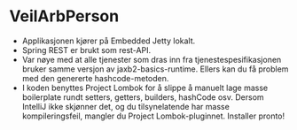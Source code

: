 # VeilArbPerson

* Applikasjonen kjører på Embedded Jetty lokalt.
* Spring REST er brukt som rest-API.
* Var nøye med at alle tjenester som dras inn fra tjenestespesifikasjonen bruker samme versjon av jaxb2-basics-runtime.
Ellers kan du få problem med den genererte hashcode-metoden.
* I koden benyttes Project Lombok for å slippe å manuelt lage masse boilerplate rundt setters, getters, builders, hashCode osv. Dersom IntelliJ ikke skjønner det, og du tilsynelatende har masse kompileringsfeil, mangler du Project Lombok-pluginnet. Installer pronto!
